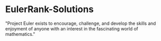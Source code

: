 # EulerRank-Solutions
"Project Euler exists to encourage, challenge, and develop the skills and enjoyment of anyone with an interest in the fascinating world of mathematics."
